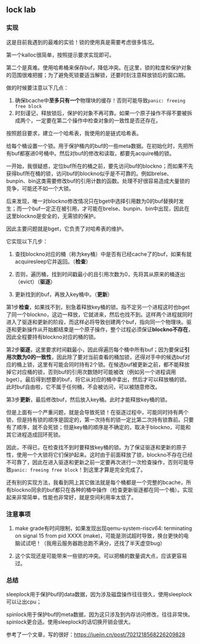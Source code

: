 ## lock lab

### 实现

这是目前我遇到的最难的实验！锁的使用真是需要考虑很多情况。

第一个kalloc很简单，按照提示要求实现即可。

第二个是真难。使用哈希桶来保存buf，降低冲突。在这里，锁的粒度和保护对象的范围很难把握；为了避免死锁要适当解锁，还要时刻注意释放锁后的窗口期。

做的时候要注意以下几点：

1. 确保bcache中**至多只有一个**物理块的缓存！否则可能导致`panic: freeing free block`
2. 时刻谨记，释放锁后，保护的对象不再可靠。如果一个原子操作不得不要被拆成两个，一定要在第二个操作中检查对象的一致性是否还存在。


按照题目要求，建立一个哈希表，我使用的是链式哈希表。

给每个桶设置一个锁。用于保护桶内的buf的一些meta数据。在初始化时，先把所有buf都塞进0号桶中。然后对buf的修改和读取，都要先acquire桶的锁。

一开始，我很疑惑，定位buf所在的桶之前，要先访问buf的blockno；而如果不先获得buf所在桶的锁，访问buf的blockno似乎是不可靠的。例如brelse、bunpin、bin这类需要修改buf的引用计数的函数。处理不好很容易造成大量锁的竞争，可能还不如一个大锁。

后来发现，唯一对blockno修改情况只在bget中选择引用数为0的buf替换时发生；而一个buf一定正在被引用，才可能在brelse、bunpin、bin中出现，因此在这里blockno是安全的，无需锁的保护。

因此主要问题就是bget，它负责了对哈希表的维护。


它实现以下几步：

1. 查找blockno对应的桶（称为key桶）中是否有已经cache了的buf，如果有就acquiresleep它并返回。（**检查**）

2. 否则，遍历桶，找到时间戳最小的且引用次数为0，先将其从原来的桶逐出（evict）（**驱逐**）

3. 更新找到的buf，再放入key桶中。（**更新**）

第1步**检查**，如果找不到，别急着释放key桶的锁。指不定另一个进程这时也bget了同一个blockno，这边一释放，它就进来，然后也找不到。这样两个进程就同时进入了驱逐和更新的阶段，而这样必将导致创建两个buf，指向同一个物理块。驱逐和更新操作从开始都结束是一个原子操作，整个过程必须保证**blockno不存在**，因此全程要持有blockno对应的桶的锁。

第2步**驱逐**，这里要求时间戳最小，因此得遍历每个桶中所有buf；因为要保证**引用次数为0的一致性**，因此除了要对当前查看的桶加锁，还得对手中的候选buf对应的桶上锁，这里有可能会同时持有2个锁。在候选buf被更新之前，都不能释放掉它对应桶的锁，否则buf的引用次数随时可能被改（例如另一个进程调用bget）。最后得到想要的buf，将它从对应的桶中拿出，然后才可以释放桶的锁。此时buf自由啦，它不属于任何桶，不会被访问，可以被随意修改。

第3步**更新**，最后修改buf，然后放入key桶。此时才能释放key桶的锁。


但是上面有一个严重问题，就是会导致死锁！在驱逐过程中，可能同时持有两个锁，但是持有锁的顺序是固定的，第一次持有的锁一定比第二次持有锁靠前。只要有了顺序，就不会死锁；但是key桶的顺序是不确定的，取决于blockno，可能和其它进程造成回环死锁。

因此，不得已，在检查找不到时要释放key桶的锁。为了保证驱逐和更新的原子性，使用一个大锁将它们保护起来。这时由于前面释放了锁，blockno不存在已经不可靠了，因此在进入驱逐和更新之前一定要再次进行一次检查操作，否则可能导致`panic: freeing free block`！到这里才算是完全完成了。

还有别的实现方法，我看到网上其它做法就是每个桶都是一个完整的bcache，所有blockno同余的buf都只在各种的桶中操作（检查更新驱逐都在同一个桶）。实现起来非常简单，性能也非常好，就是空间利用率太低了。


### 注意事项

1. make grade有时间限制，如果发现出现qemu-system-riscv64: terminating on signal 15 from pid XXXX (make)，可能是测试超时导致，换台更快的电脑试试吧！（我用云服务器跑总跑不满分，还找了半天虚空bug）

2. 这个实现还是可能带来一些锁的冲突。可以把桶的数量调大点，应该更容易过。

### 总结

sleeplock用于保护buf的data数据，因为涉及磁盘操作往往很久，使用sleeplock可以让出cpu；

spinlock用于保护buf的meta数据，因为这只涉及到内存访问修改，往往非常快。spinlock更合适。使用sleeplock的话切换开销会很大。

参考了一个文章，写的很好：https://juejin.cn/post/7021218568226209828

